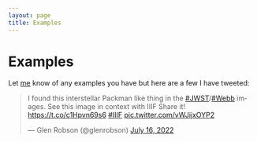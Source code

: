 ```yaml
---
layout: page
title: Examples
---
```


# Examples

Let [me](https://twitter.com/glenrobson) know of any examples you have but here are a few I have tweeted:

<blockquote class="twitter-tweet"><p lang="en" dir="ltr">I found this interstellar Packman like thing in the <a href="https://twitter.com/hashtag/JWST?src=hash&amp;ref_src=twsrc%5Etfw">#JWST</a>/<a href="https://twitter.com/hashtag/Webb?src=hash&amp;ref_src=twsrc%5Etfw">#Webb</a> images. See this image in context with IIIF Share it! <a href="https://t.co/c1Hpvn69s6">https://t.co/c1Hpvn69s6</a> <a href="https://twitter.com/hashtag/IIIF?src=hash&amp;ref_src=twsrc%5Etfw">#IIIF</a> <a href="https://t.co/vWJijxOYP2">pic.twitter.com/vWJijxOYP2</a></p>&mdash; Glen Robson (@glenrobson) <a href="https://twitter.com/glenrobson/status/1548098337768804353?ref_src=twsrc%5Etfw">July 16, 2022</a></blockquote> <script async src="https://platform.twitter.com/widgets.js" charset="utf-8"></script> 


